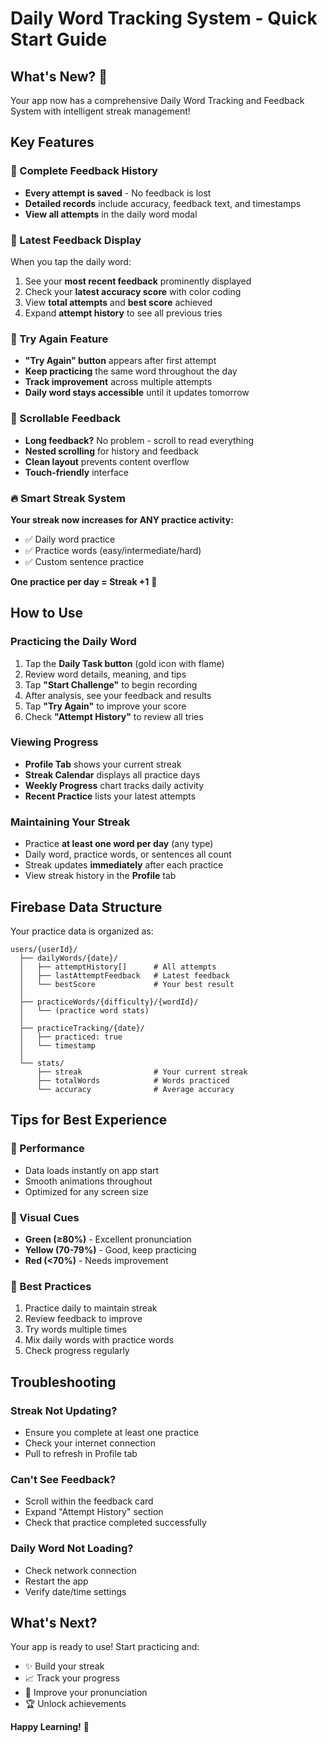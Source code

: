 # Daily Word Tracking System - Quick Start Guide

## What's New? 🎉

Your app now has a comprehensive Daily Word Tracking and Feedback System with intelligent streak management!

## Key Features

### 📝 Complete Feedback History
- **Every attempt is saved** - No feedback is lost
- **Detailed records** include accuracy, feedback text, and timestamps
- **View all attempts** in the daily word modal

### 🎯 Latest Feedback Display
When you tap the daily word:
1. See your **most recent feedback** prominently displayed
2. Check your **latest accuracy score** with color coding
3. View **total attempts** and **best score** achieved
4. Expand **attempt history** to see all previous tries

### 🔄 Try Again Feature
- **"Try Again" button** appears after first attempt
- **Keep practicing** the same word throughout the day
- **Track improvement** across multiple attempts
- **Daily word stays accessible** until it updates tomorrow

### 📜 Scrollable Feedback
- **Long feedback?** No problem - scroll to read everything
- **Nested scrolling** for history and feedback
- **Clean layout** prevents content overflow
- **Touch-friendly** interface

### 🔥 Smart Streak System
**Your streak now increases for ANY practice activity:**
- ✅ Daily word practice
- ✅ Practice words (easy/intermediate/hard)
- ✅ Custom sentence practice

**One practice per day = Streak +1** 🎊

## How to Use

### Practicing the Daily Word
1. Tap the **Daily Task button** (gold icon with flame)
2. Review word details, meaning, and tips
3. Tap **"Start Challenge"** to begin recording
4. After analysis, see your feedback and results
5. Tap **"Try Again"** to improve your score
6. Check **"Attempt History"** to review all tries

### Viewing Progress
- **Profile Tab** shows your current streak
- **Streak Calendar** displays all practice days
- **Weekly Progress** chart tracks daily activity
- **Recent Practice** lists your latest attempts

### Maintaining Your Streak
- Practice **at least one word per day** (any type)
- Daily word, practice words, or sentences all count
- Streak updates **immediately** after each practice
- View streak history in the **Profile** tab

## Firebase Data Structure

Your practice data is organized as:

```
users/{userId}/
  ├── dailyWords/{date}/
  │   ├── attemptHistory[]      # All attempts
  │   ├── lastAttemptFeedback   # Latest feedback
  │   └── bestScore             # Your best result
  │
  ├── practiceWords/{difficulty}/{wordId}/
  │   └── (practice word stats)
  │
  ├── practiceTracking/{date}/
  │   ├── practiced: true
  │   └── timestamp
  │
  └── stats/
      ├── streak                # Your current streak
      ├── totalWords            # Words practiced
      └── accuracy              # Average accuracy
```

## Tips for Best Experience

### 📱 Performance
- Data loads instantly on app start
- Smooth animations throughout
- Optimized for any screen size

### 🎨 Visual Cues
- **Green (≥80%)** - Excellent pronunciation
- **Yellow (70-79%)** - Good, keep practicing
- **Red (<70%)** - Needs improvement

### 🔔 Best Practices
1. Practice daily to maintain streak
2. Review feedback to improve
3. Try words multiple times
4. Mix daily words with practice words
5. Check progress regularly

## Troubleshooting

### Streak Not Updating?
- Ensure you complete at least one practice
- Check your internet connection
- Pull to refresh in Profile tab

### Can't See Feedback?
- Scroll within the feedback card
- Expand "Attempt History" section
- Check that practice completed successfully

### Daily Word Not Loading?
- Check network connection
- Restart the app
- Verify date/time settings

## What's Next?

Your app is ready to use! Start practicing and:
- ✨ Build your streak
- 📈 Track your progress
- 🎯 Improve your pronunciation
- 🏆 Unlock achievements

**Happy Learning!** 🚀
